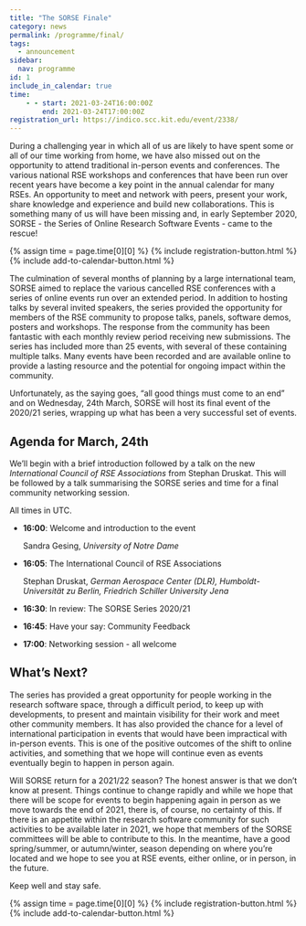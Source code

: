 ```yaml
---
title: "The SORSE Finale"
category: news
permalink: /programme/final/
tags:
  - announcement
sidebar:
  nav: programme
id: 1
include_in_calendar: true
time:
    - - start: 2021-03-24T16:00:00Z
        end: 2021-03-24T17:00:00Z
registration_url: https://indico.scc.kit.edu/event/2338/
---
```


During a challenging year in which all of us are likely to have spent some or all of our time working from home, we have also missed out on the opportunity to attend traditional in-person events and conferences. The various national RSE workshops and conferences that have been run over recent years have become a key point in the annual calendar for many RSEs. An opportunity to meet and network with peers, present your work, share knowledge and experience and build new collaborations. This is something many of us will have been missing and, in early September 2020, SORSE - the Series of Online Research Software Events - came to the rescue!

<div>
    {% assign time = page.time[0][0] %}
    {% include registration-button.html %}
    {% include add-to-calendar-button.html %}
</div>

The culmination of several months of planning by a large international team, SORSE aimed to replace the various cancelled RSE conferences with a series of online events run over an extended period. In addition to hosting talks by several invited speakers, the series provided the opportunity for members of the RSE community to propose talks, panels, software demos, posters and workshops. The response from the community has been fantastic with each monthly review period receiving new submissions. The series has included more than 25 events, with several of these containing multiple talks. Many events have been recorded and are available online to provide a lasting resource and the potential for ongoing impact within the community.

Unfortunately, as the saying goes, “all good things must come to an end” and on Wednesday, 24th March, SORSE will host its final event of the 2020/21 series, wrapping up what has been a very successful set of events.


## Agenda for March, 24th

We’ll begin with a brief introduction followed by a talk on the new _International Council of RSE Associations_ from Stephan Druskat. This will be followed by a talk summarising the SORSE series and time for a final community networking session.


All times in UTC.

- **16:00**: Welcome and introduction to the event

  Sandra Gesing, _University of Notre Dame_

- **16:05**: The International Council of RSE Associations

  Stephan Druskat, _German Aerospace Center (DLR), Humboldt-Universität zu Berlin, Friedrich Schiller University Jena_
- **16:30**: In review: The SORSE Series 2020/21
- **16:45**: Have your say: Community Feedback
- **17:00**: Networking session - all welcome

## What’s Next?

The series has provided a great opportunity for people working in the research software space, through a difficult period, to keep up with developments, to present and maintain visibility for their work and meet other community members. It has also provided the chance for a level of international participation in events that would have been impractical with in-person events. This is one of the positive outcomes of the shift to online activities, and something that we hope will continue even as events eventually begin to happen in person again.

Will SORSE return for a 2021/22 season? The honest answer is that we don’t know at present. Things continue to change rapidly and while we hope that there will be scope for events to begin happening again in person as we move towards the end of 2021, there is, of course, no certainty of this. If there is an appetite within the research software community for such activities to be available later in 2021, we hope that members of the SORSE committees will be able to contribute to this. In the meantime, have a good spring/summer, or autumn/winter, season depending on where you’re located and we hope to see you at RSE events, either online, or in person, in the future.

Keep well and stay safe.

<div>
    {% assign time = page.time[0][0] %}
    {% include registration-button.html %}
    {% include add-to-calendar-button.html %}
</div>
